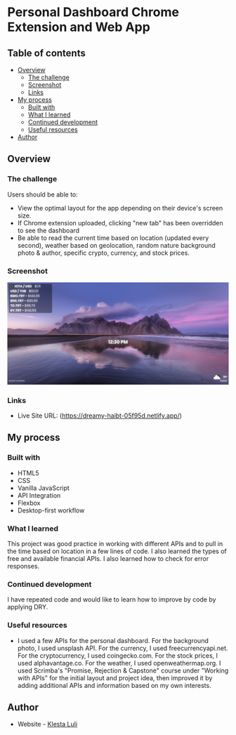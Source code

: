 # Personal Dashboard Chrome Extension and Web App

## Table of contents

- [Overview](#overview)
  - [The challenge](#the-challenge)
  - [Screenshot](#screenshot)
  - [Links](#links)
- [My process](#my-process)
  - [Built with](#built-with)
  - [What I learned](#what-i-learned)
  - [Continued development](#continued-development)
  - [Useful resources](#useful-resources)
- [Author](#author)

## Overview

### The challenge

Users should be able to:

- View the optimal layout for the app depending on their device's screen size.
- If Chrome extension uploaded, clicking "new tab" has been overridden to see the dashboard
- Be able to read the current time based on location (updated every second), weather based on geolocation, random nature background photo & author, specific crypto, currency, and stock prices.

### Screenshot

![](/screenshot.png)

### Links

- Live Site URL: (https://dreamy-haibt-05f95d.netlify.app/)

## My process

### Built with

- HTML5
- CSS
- Vanilla JavaScript
- API Integration
- Flexbox
- Desktop-first workflow

### What I learned

This project was good practice in working with different APIs and to pull in the time based on location in a few lines of code. I also learned the types of free and available financial APIs. I also learned how to check for error responses.

### Continued development

I have repeated code and would like to learn how to improve by code by applying DRY.

### Useful resources

- I used a few APIs for the personal dashboard. For the background photo, I used unsplash API. For the currency, I used freecurrencyapi.net. For the cryptocurrency, I used coingecko.com. For the stock prices, I used alphavantage.co. For the weather, I used openweathermap.org. I used Scrimba's "Promise, Rejection & Capstone" course under "Working with APIs" for the initial layout and project idea, then improved it by adding additional APIs and information based on my own interests.

## Author

- Website - [Klesta Luli](https://www.klesdev.com/)
